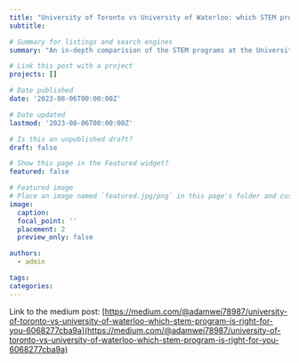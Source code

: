 ```yaml
---
title: "University of Toronto vs University of Waterloo: which STEM program is right for you?"
subtitle:

# Summary for listings and search engines
summary: "An in-depth comparision of the STEM programs at the University of Toronto and the University of Waterloo [[Link](https://medium.com/@adamwei78987/university-of-toronto-vs-university-of-waterloo-which-stem-program-is-right-for-you-6068277cba9a)]."

# Link this post with a project
projects: []

# Date published
date: '2023-08-06T00:00:00Z'

# Date updated
lastmod: '2023-08-06T00:00:00Z'

# Is this an unpublished draft?
draft: false

# Show this page in the Featured widget?
featured: false

# Featured image
# Place an image named `featured.jpg/png` in this page's folder and customize its options here.
image:
  caption:
  focal_point: ''
  placement: 2
  preview_only: false

authors:
  - admin

tags:
categories:
---
```


Link to the medium post: [https://medium.com/@adamwei78987/university-of-toronto-vs-university-of-waterloo-which-stem-program-is-right-for-you-6068277cba9a](https://medium.com/@adamwei78987/university-of-toronto-vs-university-of-waterloo-which-stem-program-is-right-for-you-6068277cba9a)